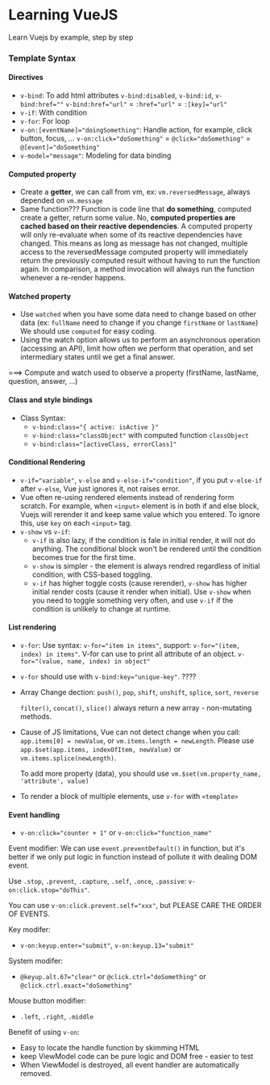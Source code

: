 # Learning VueJS

Learn Vuejs by example, step by step

### Template Syntax

#### Directives
* `v-bind`: To add html attributes `v-bind:disabled`, `v-bind:id`, `v-bind:href=""`
    `v-bind:href="url"` = `:href="url"` = `:[key]="url"`
* `v-if`: With condition
* `v-for`: For loop
* `v-on:[eventName]="doingSomething"`: Handle action, for example, click button,
    focus, ...
    `v-on:click="doSomething"` = `@click="doSomething"` = `@[event]="doSomething"`
* `v-model="message"`: Modeling for data binding


#### Computed property
- Create a **getter**, we can call from vm, ex: `vm.reversedMessage`, always
    depended on `vm.message`
- Same function??? Function is code line that **do something**, computed
    create a getter, return some value.
  No, **computed properties are cached based on their reactive dependencies**. A computed property will only re-evaluate when some of its reactive dependencies have changed. This means as long as message has not changed, multiple access to the reversedMessage computed property will immediately return the previously computed result without having to run the function again.
  In comparison, a method invocation will always run the function whenever a re-render happens.

#### Watched property
- Use `watched` when you have some data need to change based on other data (ex:
    `fullName` need to change if you change `firstName` or `lastName`)
  We should use `computed` for easy coding.
-  Using the watch option allows us to perform an asynchronous operation (accessing an API), limit how often we perform that operation, and set intermediary states until we get a final answer.

===> Compute and watch used to observe a property (firstName, lastName, question, answer, ...)

#### Class and style bindings
+ Class Syntax:
  + `v-bind:class="{ active: isActive }"`
  + `v-bind:class="classObject"` with computed function `classObject`
  + `v-bind:class="[activeClass, errorClass]"`

#### Conditional Rendering
+ `v-if="variable"`, `v-else` and `v-else-if="condition"`, if you put
    `v-else-if` after `v-else`, Vue just ignores it, not raises error.
+ Vue often re-using rendered elements instead of rendering form scratch. For
    example, when `<input>` element is in both if and else block, Vuejs will
    rerender it and keep same value which you entered. To ignore this, use `key`
    on each `<input>` tag.
+ `v-show` vs `v-if`:
  + `v-if` is also lazy, if the condition is fale in initial render, it will not
      do anything. The conditional block won't be rendered until the condition
      becomes true for the first time.
  + `v-show` is simpler - the element is always rendred regardless of initial
      condition, with CSS-based toggling.
  + `v-if` has higher toggle costs (cause rerender), `v-show` has higher initial
      render costs (cause it render when initial). Use `v-show` when you need to
      toggle something very often, and use `v-if` if the condition is unlikely
      to change at runtime.

#### List rendering
+ `v-for`: Use syntax: `v-for="item in items"`, support: `v-for="(item, index) in items"`. V-for can use to print all attribute of an object. `v-for="(value, name, index) in object"`
+ `v-for` should use with `v-bind:key="unique-key"`. ????

+ Array Change dection: `push()`, `pop`, `shift`, `unshift`, `splice`, `sort`,
    `reverse`

    `filter()`, `concat()`, `slice()` always return a new array - non-mutating
    methods.

+ Cause of JS limitations, Vue can not detect change when you call:
    `app.items[0] = newValue`, or `vm.items.length = newLength`. Please use
    `app.$set(app.items, indexOfItem, newValue)` or
    `vm.items.splice(newLength)`.

    To add more property (data), you should use `vm.$set(vm.property_name, 'attribute', value)`

+ To render a block of multiple elements, use `v-for` with `<template>`

#### Event handling
+ `v-on:click="counter + 1"` or `v-on:click="function_name"`

Event modifier:
We can use `event.preventDefault()` in function, but it's better if we only put
logic in function instead of pollute it with dealing DOM event.

Use `.stop`, `.prevent`, `.capture`, `.self`, `.once`, `.passive`:
`v-on:click.stop="doThis"`.

You can use `v-on:click.prevent.self="xxx"`, but PLEASE CARE THE ORDER OF
EVENTS.

Key modifer:
+ `v-on:keyup.enter="submit"`, `v-on:keyup.13="submit"`

System modifer:
+ `@keyup.alt.67="clear"` or `@click.ctrl="doSomething"` or
    `@click.ctrl.exact="doSomething"`

Mouse button modifier:
+ `.left`, `.right`, `.middle`

Benefit of using `v-on`:
+ Easy to locate the handle function by skimming HTML
+ keep ViewModel code can be pure logic and DOM free - easier to test
+ When ViewModel is destroyed, all event handler are automatically removed.
